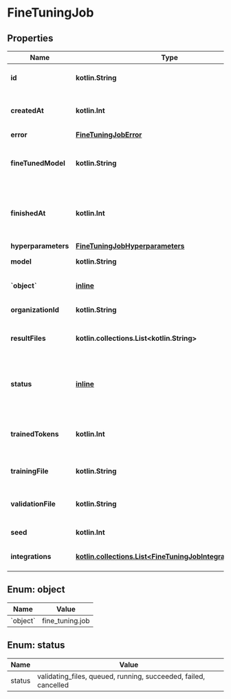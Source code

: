 
# FineTuningJob

## Properties
Name | Type | Description | Notes
------------ | ------------- | ------------- | -------------
**id** | **kotlin.String** | The object identifier, which can be referenced in the API endpoints. | 
**createdAt** | **kotlin.Int** | The Unix timestamp (in seconds) for when the fine-tuning job was created. | 
**error** | [**FineTuningJobError**](FineTuningJobError.md) |  | 
**fineTunedModel** | **kotlin.String** | The name of the fine-tuned model that is being created. The value will be null if the fine-tuning job is still running. | 
**finishedAt** | **kotlin.Int** | The Unix timestamp (in seconds) for when the fine-tuning job was finished. The value will be null if the fine-tuning job is still running. | 
**hyperparameters** | [**FineTuningJobHyperparameters**](FineTuningJobHyperparameters.md) |  | 
**model** | **kotlin.String** | The base model that is being fine-tuned. | 
**&#x60;object&#x60;** | [**inline**](#&#x60;Object&#x60;) | The object type, which is always \&quot;fine_tuning.job\&quot;. | 
**organizationId** | **kotlin.String** | The organization that owns the fine-tuning job. | 
**resultFiles** | **kotlin.collections.List&lt;kotlin.String&gt;** | The compiled results file ID(s) for the fine-tuning job. You can retrieve the results with the [Files API](/docs/api-reference/files/retrieve-contents). | 
**status** | [**inline**](#Status) | The current status of the fine-tuning job, which can be either &#x60;validating_files&#x60;, &#x60;queued&#x60;, &#x60;running&#x60;, &#x60;succeeded&#x60;, &#x60;failed&#x60;, or &#x60;cancelled&#x60;. | 
**trainedTokens** | **kotlin.Int** | The total number of billable tokens processed by this fine-tuning job. The value will be null if the fine-tuning job is still running. | 
**trainingFile** | **kotlin.String** | The file ID used for training. You can retrieve the training data with the [Files API](/docs/api-reference/files/retrieve-contents). | 
**validationFile** | **kotlin.String** | The file ID used for validation. You can retrieve the validation results with the [Files API](/docs/api-reference/files/retrieve-contents). | 
**seed** | **kotlin.Int** | The seed used for the fine-tuning job. | 
**integrations** | [**kotlin.collections.List&lt;FineTuningJobIntegrationsInner&gt;**](FineTuningJobIntegrationsInner.md) | A list of integrations to enable for this fine-tuning job. |  [optional]


<a id="`Object`"></a>
## Enum: object
Name | Value
---- | -----
&#x60;object&#x60; | fine_tuning.job


<a id="Status"></a>
## Enum: status
Name | Value
---- | -----
status | validating_files, queued, running, succeeded, failed, cancelled




